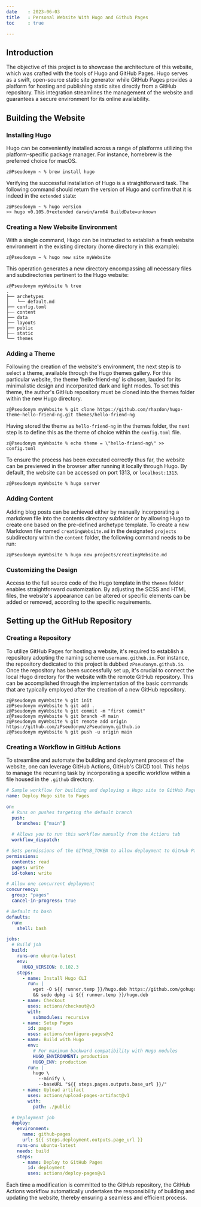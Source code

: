 ```yaml
---
date    : 2023-06-03
title   : Personal Website With Hugo and Github Pages
toc     : true

---
```


## Introduction

The objective of this project is to showcase the architecture of this website, which was crafted with the tools of Hugo and GitHub Pages. Hugo serves as a swift, open-source static site generator while GitHub Pages provides a platform for hosting and publishing static sites directly from a GitHub repository. This integration streamlines the management of the website and guarantees a secure environment for its online availability.

## Building the Website

### Installing Hugo

Hugo can be conveniently installed across a range of platforms utilizing the platform-specific package manager. For instance, homebrew is the preferred choice for macOS.
```
z@Pseudonym ~ % brew install hugo
```

Verifying the successful installation of Hugo is a straightforward task. The following command should return the version of Hugo and confirm that it is indeed in the `extended` state:
```
z@Pseudonym ~ % hugo version
>> hugo v0.105.0+extended darwin/arm64 BuildDate=unknown
```

### Creating a New Website Environment
With a single command, Hugo can be instructed to establish a fresh website environment in the existing directory (home directory in this example):
```
z@Pseudonym ~ % hugo new site myWebsite
```
This operation generates a new directory encompassing all necessary files and subdirectories pertinent to the Hugo website:
```
z@Pseudonym myWebsite % tree
.
├── archetypes
│   └── default.md
├── config.toml
├── content
├── data
├── layouts
├── public
├── static
└── themes
```

### Adding a Theme
Following the creation of the website's environment, the next step is to select a theme, available through the Hugo themes gallery. For this particular website, the theme 'hello-friend-ng' is chosen, lauded for its minimalistic design and incorporated dark and light modes. To set this theme, the author's GitHub repository must be cloned into the themes folder within the new Hugo directory.
```
z@Pseudonym myWebsite % git clone https://github.com/rhazdon/hugo-theme-hello-friend-ng.git themes/hello-friend-ng
```

Having stored the theme as `hello-friend-ng` in the themes folder, the next step is to define this as the theme of choice within the `config.toml` file.
```
z@Pseudonym myWebsite % echo theme = \"hello-friend-ng\" >> config.toml
```

To ensure the process has been executed correctly thus far, the website can be previewed in the browser after running it locally through Hugo. By default, the website can be accessed on port 1313, or `localhost:1313`.
```
z@Pseudonym myWebsite % hugo server
```

### Adding Content
Adding blog posts can be achieved either by manually incorporating a markdown file into the contents directory subfolder or by allowing Hugo to create one based on the pre-defined archetype template.
To create a new Markdown file named `creatingWebsite.md` in the designated `projects` subdirectory within the `content` folder, the following command needs to be run:
```
z@Pseudonym myWebsite % hugo new projects/creatingWebsite.md
```

### Customizing the Design
Access to the full source code of the Hugo template in the `themes` folder enables straightforward customization. By adjusting the SCSS and HTML files, the website's appearance can be altered or specific elements can be added or removed, according to the specific requirements.

## Setting up the GitHub Repository

### Creating a Repository
To utilize GitHub Pages for hosting a website, it's required to establish a repository adopting the naming scheme `username.github.io`. For instance, the repository dedicated to this project is dubbed `zPseudonym.github.io`.
Once the repository has been successfully set up, it's crucial to connect the local Hugo directory for the website with the remote GitHub repository. This can be accomplished through the implementation of the basic commands that are typically employed after the creation of a new GitHub repository.
```
z@Pseudonym myWebsite % git init  
z@Pseudonym myWebsite % git add .  
z@Pseudonym myWebsite % git commit -m "first commit"  
z@Pseudonym myWebsite % git branch -M main  
z@Pseudonym myWebsite % git remote add origin https://github.com/zPseudonym/zPseudonym.github.io
z@Pseudonym myWebsite % git push -u origin main
```

### Creating a Workflow in GitHub Actions
To streamline and automate the building and deployment process of the website, one can leverage GitHub Actions, GitHub's CI/CD tool. This helps to manage the recurring task by incorporating a specific workflow within a file housed in the `.github` directory.
```yaml
# Sample workflow for building and deploying a Hugo site to GitHub Pages
name: Deploy Hugo site to Pages

on:
  # Runs on pushes targeting the default branch
  push:
    branches: ["main"]

  # Allows you to run this workflow manually from the Actions tab
  workflow_dispatch:

# Sets permissions of the GITHUB_TOKEN to allow deployment to GitHub Pages
permissions:
  contents: read
  pages: write
  id-token: write

# Allow one concurrent deployment
concurrency:
  group: "pages"
  cancel-in-progress: true

# Default to bash
defaults:
  run:
    shell: bash

jobs:
  # Build job
  build:
    runs-on: ubuntu-latest
    env:
      HUGO_VERSION: 0.102.3
    steps:
      - name: Install Hugo CLI
        run: |
          wget -O ${{ runner.temp }}/hugo.deb https://github.com/gohugoio/hugo/releases/download/v${HUGO_VERSION}/hugo_extended_${HUGO_VERSION}_Linux-64bit.deb \
          && sudo dpkg -i ${{ runner.temp }}/hugo.deb
      - name: Checkout
        uses: actions/checkout@v3
        with:
          submodules: recursive
      - name: Setup Pages
        id: pages
        uses: actions/configure-pages@v2
      - name: Build with Hugo
        env:
          # For maximum backward compatibility with Hugo modules
          HUGO_ENVIRONMENT: production
          HUGO_ENV: production
        run: |
          hugo \
            --minify \
            --baseURL "${{ steps.pages.outputs.base_url }}/"
      - name: Upload artifact
        uses: actions/upload-pages-artifact@v1
        with:
          path: ./public

  # Deployment job
  deploy:
    environment:
      name: github-pages
      url: ${{ steps.deployment.outputs.page_url }}
    runs-on: ubuntu-latest
    needs: build
    steps:
      - name: Deploy to GitHub Pages
        id: deployment
        uses: actions/deploy-pages@v1

```
Each time a modification is committed to the GitHub repository, the GitHub Actions workflow automatically undertakes the responsibility of building and updating the website, thereby ensuring a seamless and efficient process.